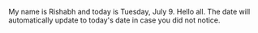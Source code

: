 My name is Rishabh and today is Tuesday, July 9. Hello all. The date will automatically update to today's date in case you did not notice.
